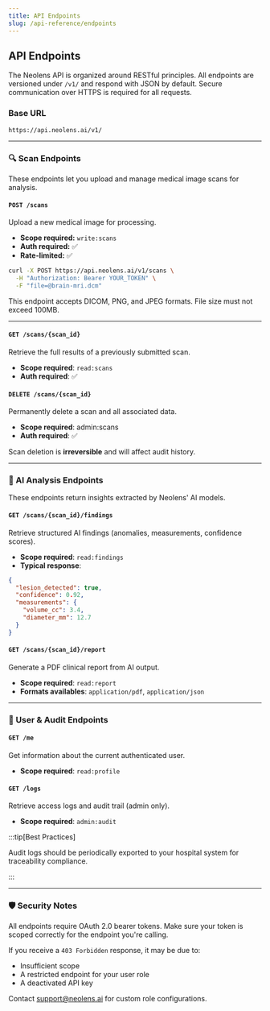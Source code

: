 ```yaml
---
title: API Endpoints
slug: /api-reference/endpoints
---
```


## API Endpoints

The Neolens API is organized around RESTful principles. All endpoints are versioned under `/v1/` and respond with JSON by default. Secure communication over HTTPS is required for all requests.

### Base URL

`https://api.neolens.ai/v1/`

---

### 🔍 Scan Endpoints

These endpoints let you upload and manage medical image scans for analysis.

#### `POST /scans`

Upload a new medical image for processing.

- **Scope required:** `write:scans`
- **Auth required:** ✅
- **Rate-limited:** ✅

```bash
curl -X POST https://api.neolens.ai/v1/scans \
  -H "Authorization: Bearer YOUR_TOKEN" \
  -F "file=@brain-mri.dcm"
```

This endpoint accepts DICOM, PNG, and JPEG formats. File size must not exceed 100MB.

---

#### `GET /scans/{scan_id}`

Retrieve the full results of a previously submitted scan.

- **Scope required**: `read:scans`
- **Auth required**: ✅

#### `DELETE /scans/{scan_id}`

Permanently delete a scan and all associated data.

- **Scope required**: admin:scans
- **Auth required**: ✅

Scan deletion is **irreversible** and will affect audit history.

---

### 🧠 AI Analysis Endpoints

These endpoints return insights extracted by Neolens' AI models.

#### `GET /scans/{scan_id}/findings`

Retrieve structured AI findings (anomalies, measurements, confidence scores).

- **Scope required**: `read:findings`
- **Typical response**:

```json
{
  "lesion_detected": true,
  "confidence": 0.92,
  "measurements": {
    "volume_cc": 3.4,
    "diameter_mm": 12.7
  }
}
```

#### `GET /scans/{scan_id}/report`

Generate a PDF clinical report from AI output.

- **Scope required**: `read:report`
- **Formats availables**: `application/pdf`, `application/json`

---

### 👤 User & Audit Endpoints

#### `GET /me`

Get information about the current authenticated user.

- **Scope required**: `read:profile`

#### `GET /logs`

Retrieve access logs and audit trail (admin only).

- **Scope required**: `admin:audit`

:::tip[Best Practices]

Audit logs should be periodically exported to your hospital system for traceability compliance.

:::

---

### 🛡️ Security Notes

All endpoints require OAuth 2.0 bearer tokens. Make sure your token is scoped correctly for the endpoint you're calling.

If you receive a `403 Forbidden` response, it may be due to:

- Insufficient scope
- A restricted endpoint for your user role
- A deactivated API key

Contact [support@neolens.ai](mailto:support@neolens.ai) for custom role configurations.
